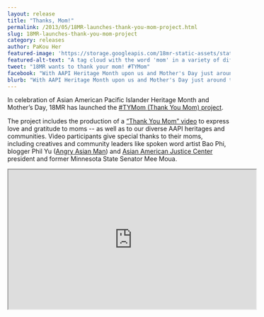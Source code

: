 ```yaml
---
layout: release
title: "Thanks, Mom!"
permalink: /2013/05/18MR-launches-thank-you-mom-project.html
slug: 18MR-launches-thank-you-mom-project
category: releases
author: PaKou Her
featured-image: 'https://storage.googleapis.com/18mr-static-assets/static/images/featured/2013-05-07-18MR-launches-thank-you-mom-project.png'
featured-alt-text: "A tag cloud with the word 'mom' in a variety of different languages."
tweet: "18MR wants to thank your mom! #TYMom"
facebook: "With AAPI Heritage Month upon us and Mother's Day just around the corner, 18MR launches a new initiative: #TYMom (Thank You Mom) -- to express gratitude to and illustrate the importance of moms and families."
blurb: "With AAPI Heritage Month upon us and Mother's Day just around the corner, 18MR launches a new initiative: #TYMom (Thank You Mom) -- to express gratitude to and illustrate the importance of moms and families."
---
```


In celebration of Asian American Pacific Islander Heritage Month and Mother’s Day, 18MR has launched the [#TYMom (Thank You Mom) project](http://tymom.org/).

The project includes the production of a [“Thank You Mom” video](http://www.youtube.com/watch?v=Xn9DTcnjWSQ) to express love and gratitude to moms -- as well as to our diverse AAPI heritages and communities. Video participants give special thanks to their moms, including creatives and community leaders like spoken word artist Bao Phi, blogger Phil Yu ([Angry Asian Man](http://www.angryasianman.com/)) and [Asian American Justice Center](http://www.advancingequality.org/) president and former Minnesota State Senator Mee Moua.

<iframe src="http://www.youtube.com/embed/Xn9DTcnjWSQ?rel=0" width="560" height="315">

In addition to the video, 18MR has created a unique [#TYMom microsite](http://tymom.org/), where you can create a custom, multilingual thank you message for your mom -- or anyone who's mothered you. The [#TYMom site](http://tymom.org/) also features an interactive map showing where senders and recipients are located throughout the country.  

In addition to honoring our heritage, it's also a critical time for the AAPI community to support fair and just immigration reform. 18MR intends for the #TYMom project to highlight the importance of moms and the value of keeping families together within the current immigration debate. 18MR hopes that #TYMom will be just one example of how immigration reform should be rooted in our families.

So what are you waiting for, go [show your mom some love](http://tymom.org/)!

_PaKou Her is Executive Director of 18MR.org_ 